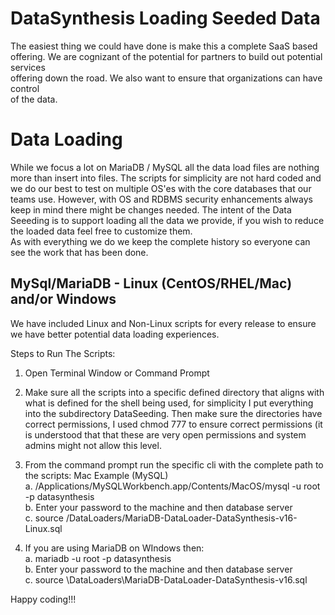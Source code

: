 # DataSynthesis Loading Seeded Data
The easiest thing we could have done is make this a complete SaaS based offering.
We are cognizant of the potential for partners to build out potential services  
offering down the road. We also want to ensure that organizations can have control  
of the data.

# Data Loading 
While we focus a lot on MariaDB / MySQL all the data load files are nothing more than insert into files.
The scripts for simplicity are not hard coded and we do our best to test on multiple OS'es with the core databases that our teams use. 
However, with OS and RDBMS security enhancements always keep in mind there might be changes needed.
The intent of the Data Seeeding is to support loading all the data we provide, if you wish to reduce the loaded data feel free to customize them.
<br/>
As with everything we do we keep the complete history so everyone can see the work that has been done.


## MySql/MariaDB - Linux (CentOS/RHEL/Mac) and/or Windows

We have included Linux and Non-Linux scripts for every release to ensure we have better potential data loading experiences.

Steps to Run The Scripts:
1. Open Terminal Window or Command Prompt
2. Make sure all the scripts into a specific defined directory that aligns with what is defined for the
shell being used, for simplicity I put everything into the subdirectory DataSeeding. Then make sure the
directories have correct permissions, I used chmod 777 to ensure correct permissions (it is understood that
that these are very open permissions and system admins might not allow this level.

3. From the command prompt run the specific cli with the complete path to the scripts:
Mac Example (MySQL) <br/>
a. /Applications/MySQLWorkbench.app/Contents/MacOS/mysql -u root -p datasynthesis<br/>
b. Enter your password to the machine and then database server <br/>
c. source /DataLoaders/MariaDB-DataLoader-DataSynthesis-v16-Linux.sql <br/>

4. If you are using MariaDB on WIndows then: <br/>
a. mariadb -u root -p datasynthesis <br/>
b. Enter your password to the machine and then database server <br/>
c. source \DataLoaders\MariaDB-DataLoader-DataSynthesis-v16.sql <br/>




Happy coding!!!
